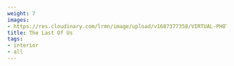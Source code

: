```yaml
---
weight: 7
images:
- https://res.cloudinary.com/lrmn/image/upload/v1687377358/VIRTUAL-PHOTOGRAPHY/thelastofuspart1/tlou1_1_tlw2mn.png
title: The Last Of Us
tags:
- interior
- all
---
```


